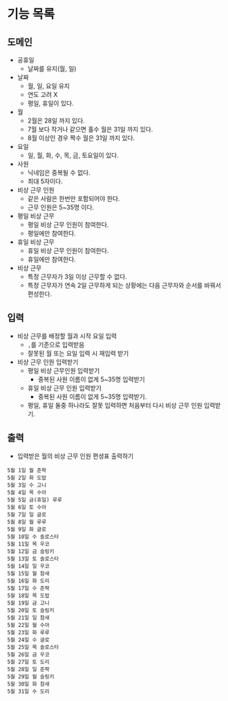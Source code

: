 # 기능 목록

## 도메인
- 공휴일
  - 날짜를 유지(월, 일)
- 날짜
  - 월, 일, 요일 유지
  - 연도 고려 X
  - 평일, 휴일이 있다.
- 월
  - 2월은 28일 까지 있다.
  - 7월 보다 작거나 같으면 홀수 월은 31일 까지 있다.
  - 8월 이상인 경우 짝수 월은 31일 까지 있다.
- 요일
  - 일, 월, 화, 수, 목, 금, 토요일이 있다.
- 사원
  - 닉네임은 중복될 수 없다.
  - 최대 5자이다.
- 비상 근무 인원
  - 같은 사람은 한번만 포함되어야 한다.
  - 근무 인원은 5~35명 이다.
- 평일 비상 근무
  - 평일 비상 근무 인원이 참여한다.
  - 평일에만 참여한다.
- 휴일 비상 근무
  - 휴일 비상 근무 인원이 참여한다.
  - 휴일에만 참여한다.
- 비상 근무
  - 특정 근무자가 3일 이상 근무할 수 없다.
  - 특정 근무자가 연속 2일 근무하게 되는 상황에는 다음 근무자와 순서를 바꿔서 편성한다.

## 입력
- 비상 근무를 배정할 월과 시작 요일 입력
  - `,`를 기준으로 입력받음
  - 잘못된 월 또는 요일 입력 시 재입력 받기
- 비상 근무 인원 입력받기
  - 평일 비상 근무인원 입력받기
    - 중복된 사원 이름이 없게 5~35명 입력받기
  - 휴일 비상 근무 인원 입력받기
    - 중복된 사원 이름이 없게 5~35명 입력받기.
  - 평일, 휴일 둘중 하나라도 잘못 입력하면 처음부터 다시 비상 근무 인원 입력받기.

## 출력
- 입력받은 월의 비상 근무 인원 편셩표 출력하기
```angular2html
5월 1일 월 준팍
5월 2일 화 도밥
5월 3일 수 고니
5월 4일 목 수아
5월 5일 금(휴일) 루루
5월 6일 토 수아
5월 7일 일 글로
5월 8일 월 루루
5월 9일 화 글로
5월 10일 수 솔로스타
5월 11일 목 우코
5월 12일 금 슬링키
5월 13일 토 솔로스타
5월 14일 일 우코
5월 15일 월 참새
5월 16일 화 도리
5월 17일 수 준팍
5월 18일 목 도밥
5월 19일 금 고니
5월 20일 토 슬링키
5월 21일 일 참새
5월 22일 월 수아
5월 23일 화 루루
5월 24일 수 글로
5월 25일 목 솔로스타
5월 26일 금 우코
5월 27일 토 도리
5월 28일 일 준팍
5월 29일 월 슬링키
5월 30일 화 참새
5월 31일 수 도리
```

